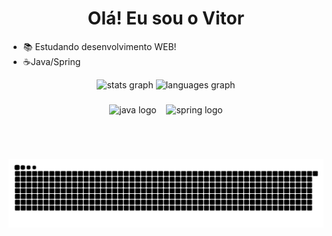 
<div align="center">
  
  # Olá! Eu sou o Vitor  
</div>

<div align="left">
  
  - 📚 Estudando desenvolvimento WEB!
  - ☕Java/Spring
</div>

<div align="center">
  <img src="https://github-readme-stats.vercel.app/api?username=oliveir4-vitor&hide_title=false&hide_rank=false&show_icons=true&include_all_commits=true&count_private=true&disable_animations=false&theme=dracula&locale=pt-br&hide_border=false" height="150" alt="stats graph"  />
  <img src="https://github-readme-stats.vercel.app/api/top-langs?username=oliveir4-vitor&locale=pt-br&hide_title=false&layout=compact&card_width=320&langs_count=5&theme=dracula&hide_border=false" height="150" alt="languages graph"  />
</div>

###
<div align="center">
  <img src="https://cdn.jsdelivr.net/gh/devicons/devicon/icons/java/java-original.svg" height="50" alt="java logo" />
  <span>&nbsp;&nbsp;</span>
  <img src="https://cdn.jsdelivr.net/gh/devicons/devicon/icons/spring/spring-original.svg" height="50" alt="spring logo" />
</div>

#

<div align="center">
  <br clear="both">
  
  ![snake animation](https://github.com/oliveir4-vitor/oliveir4-vitor/blob/output/snake.svg)
</div>

###
